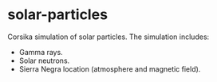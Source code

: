 # solar-particles
Corsika simulation of solar particles. The simulation includes:
- Gamma rays.
- Solar neutrons.
- Sierra Negra location (atmosphere and magnetic field).

